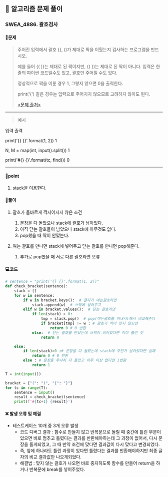 ## 🐌 알고리즘 문제 풀이

### SWEA_4886. 괄호검사

#### 📒문제

> 주어진 입력에서 괄호 {}, ()가 제대로 짝을 이뤘는지 검사하는 프로그램을 만드시오.
> 
> 
>예를 들어 {( )}는 제대로 된 짝이지만, {( })는 제대로 된 짝이 아니다. 입력은 한 줄의 파이썬 코드일수도 있고, 괄호만 주어질 수도 있다.
>  
>
> 정상적으로 짝을 이룬 경우 1, 그렇지 않으면 0을 출력한다.
>  
>
> print(‘{‘) 같은 경우는 입력으로 주어지지 않으므로 고려하지 않아도 된다.
>
> [<문제 출처>](https://swexpertacademy.com/main/learn/course/lectureProblemViewer.do)



---

> 예시

입력																	출력 

print('{} {}'.format(1, 2)) 								 1

N, M = map(int, input().split()) 					  1

print('#{} {}'.format(tc, find())						0

----




#### 🚀point

1. stack을 이용한다.

   


#### 🔎풀이

1. 괄호가 올바르게 짝지어지지 않은 조건
   1. 문장을 다 돌았으나 stack에 괄호가 남아있다.
   1. 아직 닫는 괄호들이 남았으나 stack에 아무것도 없다.
   1. pop했을 때 짝이 안맞는다.
   

2. 여는 괄호를 만나면 stack에 넣어주고 닫는 괄호를 만나면 pop해준다.
   1. 추가로 pop했을 때 서로 다른 괄호라면 오류




#### 💻코드

```python
# sentence = "print('{} {}'.format(1, 2))"
def check_bracket(sentence):
    stack = []
    for w in sentence:
        if w in bracket.keys():  # 글자가 여는괄호라면
            stack.append(w)  # 스택에 넣어주고
        elif w in bracket.values():  # 닫는 괄호라면
            if len(stack) > 0:
                tmp = stack.pop()  # pop(여는괄호를 꺼내서)해서 비교해준다
                if bracket[tmp] != w : # 괄호가 짝이 맞지 않으면
                    return 0 # 0 반환
            else:  # 닫는 괄호를 만났는데 스택이 비어있다면 이미 틀린 것
                return 0

    else:
        if len(stack)>0 :# 문장을 다 돌았는데 stack에 무언가 남아있다면 실패
            return 0 # 0 반환
        else : # 문장을 무사히 다 돌았고 아무 이상 없다면 1반환
            return 1

T = int(input())

bracket = {"(": ")", "{": "}"}
for tc in range(T):
    sentence = input()
    result = check_bracket(sentence)
    print(f'#{tc+1} {result}')


```



#### ❌ 발생 오류 및 해결

- 테스트케이스 10개 중 3개 오류 발생
  - 코드 디버그 결과 : 함수로 만들지 않고 반복문으로 돌릴 때 중간에 틀린 부분이 있으면 바로 멈추고 틀렸다는 결과를 반환해야하는데 그 과정이 없어서, 다시 문장을 돌게되었고, 그 때 만약 조건에 맞다면 결과값이 다시 맞다고 변경되었다.
  - 즉, 앞에 하나라도 틀린 과정이 있다면 틀렸다는 결과를 반환해야하지만 최종 글자의 비교 결과값만 나오게되었다.
  - 해결법 : 맞지 않는 괄호가 나오면 바로 중지하도록 함수를 만들어 return을 하거나 반복문에 break를 넣어주었다.


